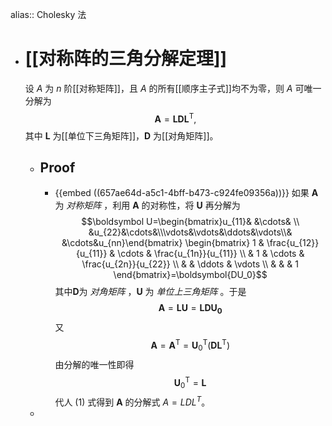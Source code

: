 alias:: Cholesky 法

- # [[对称阵的三角分解定理]]
  设 $A$ 为 $n$ 阶[[对称矩阵]]，且 $A$ 的所有[[顺序主子式]]均不为零，则 $A$ 可唯一分解为
  $$
  \boldsymbol A=\mathrm{\boldsymbol{LDL}}^{\mathrm{T}},
  $$
  其中 $\boldsymbol L$ 为[[单位下三角矩阵]]，$\boldsymbol D$ 为[[对角矩阵]]。
	- ## Proof
		- {{embed ((657ae64d-a5c1-4bff-b473-c924fe09356a))}}
		  如果 $\boldsymbol A$ 为 *对称矩阵* ，利用 $\boldsymbol A$ 的对称性，将 $\boldsymbol U$ 再分解为
		  $$\boldsymbol U=\begin{bmatrix}u_{11}& &\cdots& \\ &u_{22}&\cdots&\\\vdots&\vdots&\ddots&\vdots\\& &\cdots&u_{nn}\end{bmatrix}
		  \begin{bmatrix}
		  1 & \frac{u_{12}}{u_{11}}  & \cdots & \frac{u_{1n}}{u_{11}} \\
		  & 1 & \cdots & \frac{u_{2n}}{u_{22}}  \\
		  & & \ddots & \vdots \\
		  & & & 1
		  \end{bmatrix}=\boldsymbol{DU_0}$$
		  其中$\boldsymbol D$为 *对角矩阵* ，$\boldsymbol U$ 为 *单位上三角矩阵* 。于是
		  $$
		  \boldsymbol A=\boldsymbol{LU}=\boldsymbol{LDU_0} \tag{1}
		  $$
		  又
		  $$
		  \boldsymbol{A}=\boldsymbol A^{\mathrm{T}}=\boldsymbol U_0^{\mathrm{T}}(\boldsymbol 
		   D\boldsymbol L^{\mathrm{T}})
		  $$
		  由分解的唯一性即得
		  $$\boldsymbol  U_0^\mathrm{T}=\boldsymbol L$$
		  代人 $(1)$ 式得到 $\boldsymbol A$ 的分解式 $A=LDL^T$。
	-